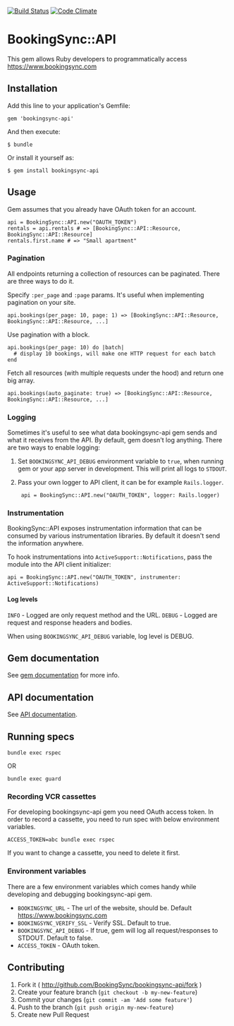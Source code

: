 [![Build Status](https://travis-ci.org/BookingSync/bookingsync-api.png?branch=master)](https://travis-ci.org/BookingSync/bookingsync-api)
[![Code Climate](https://codeclimate.com/github/BookingSync/bookingsync-api.png)](https://codeclimate.com/github/BookingSync/bookingsync-api)

# BookingSync::API

This gem allows Ruby developers to programmatically access https://www.bookingsync.com

## Installation

Add this line to your application's Gemfile:

    gem 'bookingsync-api'

And then execute:

    $ bundle

Or install it yourself as:

    $ gem install bookingsync-api

## Usage

Gem assumes that you already have OAuth token for an account.

    api = BookingSync::API.new("OAUTH_TOKEN")
    rentals = api.rentals # => [BookingSync::API::Resource, BookingSync::API::Resource]
    rentals.first.name # => "Small apartment"

### Pagination

All endpoints returning a collection of resources can be paginated. There are three ways to do it.

Specify `:per_page` and `:page` params. It's useful when implementing pagination on your site.

    api.bookings(per_page: 10, page: 1) => [BookingSync::API::Resource, BookingSync::API::Resource, ...]

Use pagination with a block.

    api.bookings(per_page: 10) do |batch|
      # display 10 bookings, will make one HTTP request for each batch
    end

Fetch all resources (with multiple requests under the hood) and return one big array.

    api.bookings(auto_paginate: true) => [BookingSync::API::Resource, BookingSync::API::Resource, ...]

### Logging

Sometimes it's useful to see what data bookingsync-api gem sends and what it
receives from the API. By default, gem doesn't log anything.
There are two ways to enable logging:

1. Set `BOOKINGSYNC_API_DEBUG` environment variable to `true`, when running
  gem or your app server in development. This will print all logs to `STDOUT`.

2. Pass your own logger to API client, it can be for example `Rails.logger`.

        api = BookingSync::API.new("OAUTH_TOKEN", logger: Rails.logger)

### Instrumentation

BookingSync::API exposes instrumentation information that can be consumed
by various instrumentation libraries. By default it doesn't send the
information anywhere.

To hook instrumentations into `ActiveSupport::Notifications`, pass the
module into the API client initializer:

    api = BookingSync::API.new("OAUTH_TOKEN", instrumenter: ActiveSupport::Notifications)

#### Log levels

`INFO` - Logged are only request method and the URL.
`DEBUG` - Logged are request and response headers and bodies.

When using `BOOKINGSYNC_API_DEBUG` variable, log level is DEBUG.

## Gem documentation

See [gem documentation](http://rdoc.info/github/BookingSync/bookingsync-api/master/frames) for more info.

## API documentation

See [API documentation](http://docs.api.bookingsync.com).

## Running specs

    bundle exec rspec

OR

    bundle exec guard

### Recording VCR cassettes

For developing bookingsync-api gem you need OAuth access token. In order to record a cassette,
you need to run spec with below environment variables.

    ACCESS_TOKEN=abc bundle exec rspec

If you want to change a cassette, you need to delete it first.

### Environment variables

There are a few environment variables which comes handy while developing and
debugging bookingsync-api gem.

* `BOOKINGSYNC_URL` - The url of the website, should be. Default https://www.bookingsync.com
* `BOOKINGSYNC_VERIFY_SSL` - Verify SSL. Default to true.
* `BOOKINGSYNC_API_DEBUG` - If true, gem will log all request/responses to STDOUT. Default to false.
* `ACCESS_TOKEN` - OAuth token.

## Contributing

1. Fork it ( http://github.com/BookingSync/bookingsync-api/fork )
2. Create your feature branch (`git checkout -b my-new-feature`)
3. Commit your changes (`git commit -am 'Add some feature'`)
4. Push to the branch (`git push origin my-new-feature`)
5. Create new Pull Request

